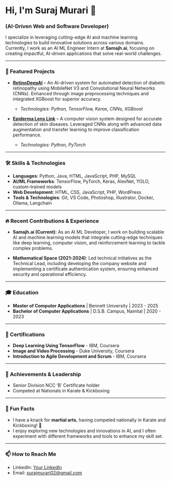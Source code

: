 # Hi, I'm Suraj Murari 👋
### (AI-Driven Web and Software Developer)

I specialize in leveraging cutting-edge AI and machine learning technologies to build innovative solutions across various domains. Currently, I work as an AI ML Engineer Intern at **Samajh.ai**, focusing on creating impactful, AI-driven applications that solve real-world challenges.

---

### 🌟 Featured Projects

- **[RetinoDeepAI](link)** – An AI-driven system for automated detection of diabetic retinopathy using MobileNet V3 and Convolutional Neural Networks (CNNs). Enhanced through image preprocessing techniques and integrated XGBoost for superior accuracy.
  - *Technologies: Python, TensorFlow, Keras, CNNs, XGBoost*

- **[Epiderma Lens Link](link)** – A computer vision system designed for accurate detection of skin diseases. Leveraged CNNs along with advanced data augmentation and transfer learning to improve classification performance.
  - *Technologies: Python, <!--TensorFlow,-->
 PyTorch*
<!--
- **[BiteEase](link)** – A dynamic canteen food ordering and management system. Built with a robust front-end for customer browsing and shop management, and an efficient back-end for order processing and revenue tracking.
  - *Technologies: HTML, CSS, JavaScript, PHP, MySQL* -->


---

### 🛠️ Skills & Technologies
- **Languages**: Python, Java, HTML, JavaScript, PHP, MySQL
- **AI/ML Frameworks**: TensorFlow, PyTorch, Keras, AlexNet, YOLO, custom-trained models
- **Web Development**: HTML, CSS, JavaScript, PHP, WordPress
- **Tools & Technologies**: Git, VS Code, Photoshop, Illustrator, Docker, Ollama, Langchain

---

### 🔥 Recent Contributions & Experience
- **Samajh.ai (Current)**: As an AI ML Developer, I work on building scalable AI and machine learning models that integrate cutting-edge techniques like deep learning, computer vision, and reinforcement learning to tackle complex problems.
  
- **Mathematical Space (2021-2024)**: Led technical initiatives as the Technical Lead, including developing the company website and implementing a certificate authentication system, ensuring enhanced security and operational efficiency.

---

### 🎓 Education
- **Master of Computer Applications** | Bennett University | 2023 - 2025
- **Bachelor of Computer Applications** | D.S.B. Campus, Nainital | 2020 - 2023

---

### 📜 Certifications
- **Deep Learning Using TensorFlow** - IBM, Coursera
- **Image and Video Processing** - Duke University, Coursera
- **Introduction to Agile Development and Scrum** - IBM, Coursera

---

### 🏅 Achievements & Leadership
- Senior Division NCC ‘B’ Certificate holder
- Competed at Nationals in Karate & Kickboxing

---

### 🤔 Fun Facts
- I have a knack for **martial arts**, having competed nationally in Karate and Kickboxing! 🥋
- I enjoy exploring new technologies and innovations in AI, and I often experiment with different frameworks and tools to enhance my skill set.

---

### 📫 How to Reach Me
- LinkedIn: [Your LinkedIn](https://linkedin.com/in/yourprofile)
- Email: surajmurari02@gmail.com
